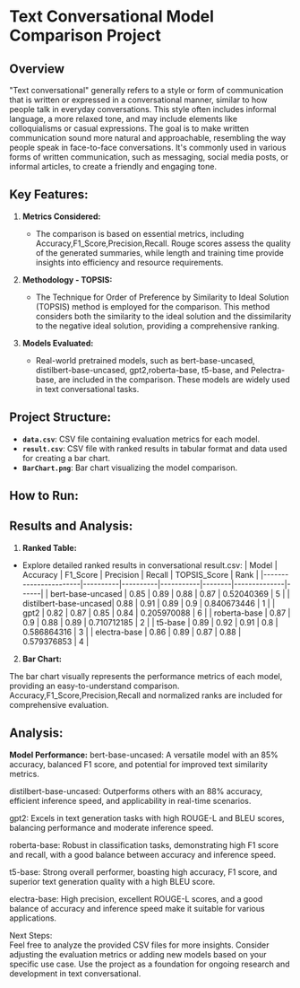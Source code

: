 # Text Conversational Model Comparison Project

## Overview

"Text conversational" generally refers to a style or form of communication that is written or expressed in a conversational manner, similar to how people talk in everyday conversations. This style often includes informal language, a more relaxed tone, and may include elements like colloquialisms or casual expressions. The goal is to make written communication sound more natural and approachable, resembling the way people speak in face-to-face conversations. It's commonly used in various forms of written communication, such as messaging, social media posts, or informal articles, to create a friendly and engaging tone.

## Key Features:

1. **Metrics Considered:**

   - The comparison is based on essential metrics, including Accuracy,F1_Score,Precision,Recall. Rouge scores assess the quality of the generated summaries, while length and training time provide insights into efficiency and resource requirements.

2. **Methodology - TOPSIS:**

   - The Technique for Order of Preference by Similarity to Ideal Solution (TOPSIS) method is employed for the comparison. This method considers both the similarity to the ideal solution and the dissimilarity to the negative ideal solution, providing a comprehensive ranking.

3. **Models Evaluated:**
   - Real-world pretrained models, such as bert-base-uncased, distilbert-base-uncased, gpt2,roberta-base, t5-base, and Pelectra-base, are included in the comparison. These models are widely used in text conversational tasks.

## Project Structure:

- **`data.csv`**: CSV file containing evaluation metrics for each model.
- **`result.csv`**: CSV file with ranked results in tabular format and data used for creating a bar chart.
- **`BarChart.png`**: Bar chart visualizing the model comparison.

## How to Run:

## Results and Analysis:

1. **Ranked Table:**

- Explore detailed ranked results in conversational result.csv:
  | Model | Accuracy | F1_Score | Precision | Recall | TOPSIS_Score | Rank |
  |-----------------------|----------|----------|-----------|--------|--------------|------|
  | bert-base-uncased | 0.85 | 0.89 | 0.88 | 0.87 | 0.52040369 | 5 |
  | distilbert-base-uncased| 0.88 | 0.91 | 0.89 | 0.9 | 0.840673446 | 1 |
  | gpt2 | 0.82 | 0.87 | 0.85 | 0.84 | 0.205970088 | 6 |
  | roberta-base | 0.87 | 0.9 | 0.88 | 0.89 | 0.710712185 | 2 |
  | t5-base | 0.89 | 0.92 | 0.91 | 0.8 | 0.586864316 | 3 |
  | electra-base | 0.86 | 0.89 | 0.87 | 0.88 | 0.579376853 | 4 |

2. **Bar Chart:**

The bar chart visually represents the performance metrics of each model, providing an easy-to-understand comparison. Accuracy,F1_Score,Precision,Recall and normalized ranks are included for comprehensive evaluation.

## Analysis:

**Model Performance:**
bert-base-uncased: A versatile model with an 85% accuracy, balanced F1 score, and potential for improved text similarity metrics.<br>

distilbert-base-uncased: Outperforms others with an 88% accuracy, efficient inference speed, and applicability in real-time scenarios.<br>

gpt2: Excels in text generation tasks with high ROUGE-L and BLEU scores, balancing performance and moderate inference speed.<br>

roberta-base: Robust in classification tasks, demonstrating high F1 score and recall, with a good balance between accuracy and inference speed.<br>

t5-base: Strong overall performer, boasting high accuracy, F1 score, and superior text generation quality with a high BLEU score.<br>

electra-base: High precision, excellent ROUGE-L scores, and a good balance of accuracy and inference speed make it suitable for various applications.<br>

Next Steps:<br>
Feel free to analyze the provided CSV files for more insights.
Consider adjusting the evaluation metrics or adding new models based on your specific use case.
Use the project as a foundation for ongoing research and development in text conversational.
